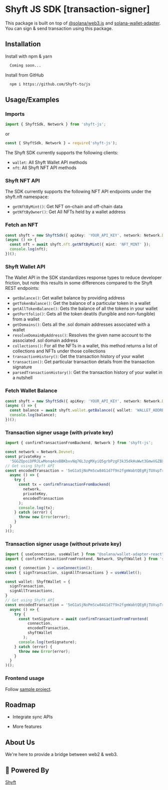 # Shyft JS SDK [transaction-signer]

This package is built on top of [@solana/web3.js](https://solana-labs.github.io/solana-web3.js) and [solana-wallet-adapter](https://github.com/solana-labs/wallet-adapter).
You can sign & send transaction using this package.

## Installation

Install with npm & yarn

```bash
  Coming soon...
```
Install from GitHub

```bash
  npm i https://github.com/Shyft-to/js
```

## Usage/Examples

### Imports
```typescript
import { ShyftSdk, Network } from 'shyft-js';
```
or
```javascript
const { ShyftSdk, Network } = require('shyft-js');
```

The Shyft SDK currently supports the following clients:

- `wallet`: All Shyft Wallet API methods
- `nft`: All Shyft NFT API methods

### Shyft NFT API
The SDK currently supports the following NFT API endpoints under the shyft.nft namespace:
- `getNftByMint()`: Get NFT on-chain and off-chain data
- `getNftByOwner()`: Get All NFTs held by a wallet address

### Fetch an NFT

```typescript
const shyft = new ShyftSdk({ apiKey: 'YOUR_API_KEY', network: Network.Devnet });
(async () => {
  const nft = await shyft.nft.getNftByMint({ mint: 'NFT_MINT' });
  console.log(nft);
})();
```

### Shyft Wallet API
The Wallet API in the SDK standardizes response types to reduce developer friction, but note this results in some differences compared to the Shyft REST endpoints:
- `getBalance()`: Get wallet balance by providing address
- `getTokenBalance()`: Get the balance of a particular token in a wallet 
- `getAllTokenBalance()`: Gets the balance of all the tokens in your wallet
- `getPortfolio()`: Gets all the token deatils (fungible and non-fungible) from a wallet
- `getDomains()`: Gets all the .sol domain addresses associated with a wallet
- `resolveDomainByAddress()`: Resolves the given name account to the associated .sol domain address
- `collections()`: For all the NFTs in a wallet, this method returns a list of collections and NFTs under those collections
- `transactionHistory()`: Get the transaction history of your wallet
- `transaction()`: Get particular transaction details from the transaction signature
- `parsedTransactionHistory()`: Get the transaction history of your wallet in a nutshell


### Fetch Wallet Balance

```typescript
const shyft = new ShyftSdk({ apiKey: 'YOUR_API_KEY', network: Network.Devnet });
(async () => {
  const balance = await shyft.wallet.getBalance({ wallet: 'WALLET_ADDRESS' });
  console.log(balance);
})();
```


### Transaction signer usage (with private key)

```typescript
import { confirmTransactionFromBackend, Network } from 'shyft-js';

const network = Network.Devnet;
const privateKey =
  '5GGZQpoiDPRJLwMonq4ovBBKbxvNq76L3zgMXyiQ5grbPzgF3k35dkHuWwt3GmwVGZBXywXteJcJ53Emsda92D5v';
// Get using Shyft API
const encodedTransaction = '5eG1aSjNoPmScw84G1d7f9n2fgmWabtQEgRjTUXvpTrRH1qduEMwUvUFYiS8px22JNedkWFTUWj9PrRyq1MyessunKC8Mjyq3hH5WZkM15D3gsooH8hsFegyYRBmccLBTEnPph6fExEySkJwsfH6oGC62VmDDCpWyPHZLYv52e4qtUb1TBE6SgXE6FX3TFqrX5HApSkb9ZaCSz21FyyEbXtrmMxBQE1CR7BTyadWL1Vy9SLfo9tnsVpHHDHthFRr'(
  async () => {
    try {
      const tx = confirmTransactionFromBackend(
        network,
        privateKey,
        encodedTransaction
      );
      console.log(tx);
    } catch (error) {
      throw new Error(error);
    }
  }
)();
```

### Transaction signer usage (without private key)

```typescript
import { useConnection, useWallet } from "@solana/wallet-adapter-react";
import { confirmTransactionFromFrontend, Network, ShyftWallet } from 'shyft-js';

const { connection } = useConnection();
const { signTransaction, signAllTransactions } = useWallet();

const wallet: ShyftWallet = {
  signTransaction,
  signAllTransactions,
}
// Get using Shyft API
const encodedTransaction = '5eG1aSjNoPmScw84G1d7f9n2fgmWabtQEgRjTUXvpTrRH1qduEMwUvUFYiS8px22JNedkWFTUWj9PrRyq1MyessunKC8Mjyq3hH5WZkM15D3gsooH8hsFegyYRBmccLBTEnPph6fExEySkJwsfH6oGC62VmDDCpWyPHZLYv52e4qtUb1TBE6SgXE6FX3TFqrX5HApSkb9ZaCSz21FyyEbXtrmMxBQE1CR7BTyadWL1Vy9SLfo9tnsVpHHDHthFRr';
  async () => {
    try {
      const txnSignature = await confirmTransactionFromFrontend(
          connection,
          encodedTransaction,
          shyftWallet
        );
      console.log(txnSignature);
    } catch (error) {
      throw new Error(error);
    }
  }
)();
```

### Frontend usage

Follow [sample project](https://github.com/Shyft-to/community-projects/tree/main/shyft-signer-frontend).

## Roadmap

- Integrate sync APIs

- More features

## About Us

We're here to provide a bridge between web2 & web3.

## 🚀 Powered By

[Shyft](https://shyft.to)
